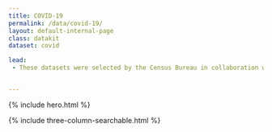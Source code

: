 ```yaml
---
title: COVID-19
permalink: /data/covid-19/
layout: default-internal-page
class: datakit
dataset: covid

lead:
 - These datasets were selected by the Census Bureau in collaboration with The Opportunity Project for The American Statistical Association (ASA) Annual Data Challenge Expo. For more information on competing in the Data Challenge Expo, visit the ASA website. In addition, the public is encouraged to use federal open data to develop digital products that help individuals, businesses, communities, or governments respond to the COVID-19 pandemic. For guidance, refer to the problem statement.


---
```

{% include hero.html %}
<!-- {% include single-column-centered-photo-with-overlay.html %} -->
{% include three-column-searchable.html %}
